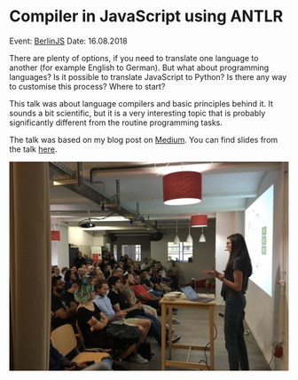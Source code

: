 # Compiler in JavaScript using ANTLR

Event: [BerlinJS](https://berlinjs.org)
Date: 16.08.2018

There are plenty of options, if you need to translate one language to another (for example English to German). But what about programming languages? Is it possible to translate JavaScript to Python? Is there any way to customise this process? Where to start?

This talk was about language compilers and basic principles behind it. It sounds a bit scientific, but it is a very interesting topic that is probably significantly different from the routine programming tasks.

The talk was based on my blog post on [Medium](https://medium.com/dailyjs/compiler-in-javascript-using-antlr-9ec53fd2780f).
You can find slides from the talk [here](https://speakerdeck.com/alenakhineika/compiler-in-javascript-using-antlr).

<img src="https://raw.githubusercontent.com/alenakhineika/berlinjs-august-2018/master/talk.jpg" alt="Me talking about compilers" width="600"/>